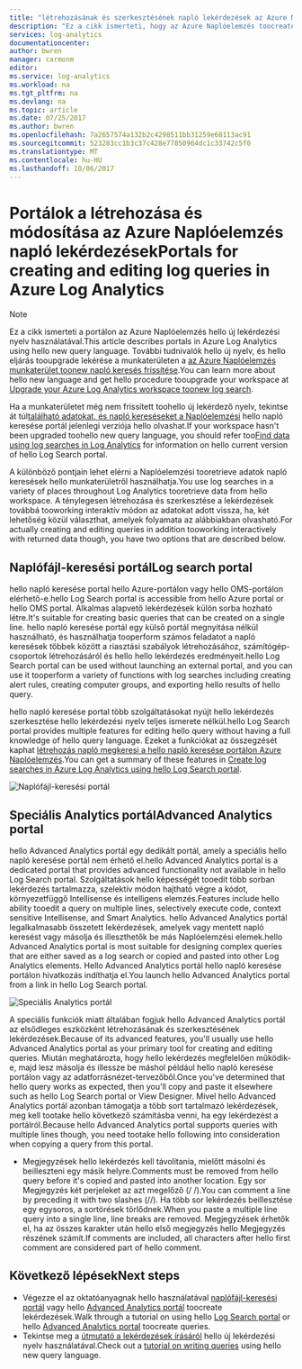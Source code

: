 ```yaml
---
title: "létrehozásának és szerkesztésének napló lekérdezések az Azure Naplóelemzés aaaPortals |} Microsoft Docs"
description: "Ez a cikk ismerteti, hogy az Azure Naplóelemzés toocreate használ, és szerkesztésére napló hello portálok."
services: log-analytics
documentationcenter: 
author: bwren
manager: carmonm
editor: 
ms.service: log-analytics
ms.workload: na
ms.tgt_pltfrm: na
ms.devlang: na
ms.topic: article
ms.date: 07/25/2017
ms.author: bwren
ms.openlocfilehash: 7a2657574a132b2c4298511bb31259e68113ac91
ms.sourcegitcommit: 523283cc1b3c37c428e77850964dc1c33742c5f0
ms.translationtype: MT
ms.contentlocale: hu-HU
ms.lasthandoff: 10/06/2017
---
```

# <a name="portals-for-creating-and-editing-log-queries-in-azure-log-analytics"></a><span data-ttu-id="85596-103">Portálok a létrehozása és módosítása az Azure Naplóelemzés napló lekérdezések</span><span class="sxs-lookup"><span data-stu-id="85596-103">Portals for creating and editing log queries in Azure Log Analytics</span></span>

> [!NOTE]
> <span data-ttu-id="85596-104">Ez a cikk ismerteti a portálon az Azure Naplóelemzés hello új lekérdezési nyelv használatával.</span><span class="sxs-lookup"><span data-stu-id="85596-104">This article describes portals in Azure Log Analytics using hello new query language.</span></span>  <span data-ttu-id="85596-105">További tudnivalók hello új nyelv, és hello eljárás tooupgrade lekérése a munkaterületen a [az Azure Naplóelemzés munkaterület toonew napló keresés frissítése](log-analytics-log-search-upgrade.md).</span><span class="sxs-lookup"><span data-stu-id="85596-105">You can learn more about hello new language and get hello procedure tooupgrade your workspace at [Upgrade your Azure Log Analytics workspace toonew log search](log-analytics-log-search-upgrade.md).</span></span>  
>
> <span data-ttu-id="85596-106">Ha a munkaterületet még nem frissített toohello új lekérdező nyelv, tekintse át túl[található adatokat, és napló kereséseket a Naplóelemzési](log-analytics-log-searches.md) hello napló keresése portál jelenlegi verziója hello olvashat.</span><span class="sxs-lookup"><span data-stu-id="85596-106">If your workspace hasn't been upgraded toohello new query language, you should refer too[Find data using log searches in Log Analytics](log-analytics-log-searches.md) for information on hello current version of hello Log Search portal.</span></span>

<span data-ttu-id="85596-107">A különböző pontjain lehet elérni a Naplóelemzési tooretrieve adatok napló keresések hello munkaterületről használhatja.</span><span class="sxs-lookup"><span data-stu-id="85596-107">You use log searches in a variety of places throughout Log Analytics tooretrieve data from hello workspace.</span></span>  <span data-ttu-id="85596-108">A ténylegesen létrehozása és szerkesztése a lekérdezések továbbá tooworking interaktív módon az adatokat adott vissza, ha, két lehetőség közül választhat, amelyek folyamata az alábbiakban olvasható.</span><span class="sxs-lookup"><span data-stu-id="85596-108">For actually creating and editing queries in addition tooworking interactively with returned data though, you have two options that are described below.</span></span>  

## <a name="log-search-portal"></a><span data-ttu-id="85596-109">Naplófájl-keresési portál</span><span class="sxs-lookup"><span data-stu-id="85596-109">Log search portal</span></span>
<span data-ttu-id="85596-110">hello napló keresése portal hello Azure-portálon vagy hello OMS-portálon elérhető-e.</span><span class="sxs-lookup"><span data-stu-id="85596-110">hello Log Search portal is accessible from hello Azure portal or hello OMS portal.</span></span>  <span data-ttu-id="85596-111">Alkalmas alapvető lekérdezések külön sorba hozható létre.</span><span class="sxs-lookup"><span data-stu-id="85596-111">It's suitable for creating basic queries that can be created on a single line.</span></span>  <span data-ttu-id="85596-112">hello napló keresése portál egy külső portál megnyitása nélkül használható, és használhatja tooperform számos feladatot a napló keresések többek között a riasztási szabályok létrehozásához, számítógép-csoportok létrehozásáról és hello hello lekérdezés eredményeit.</span><span class="sxs-lookup"><span data-stu-id="85596-112">hello Log Search portal can be used without launching an external portal, and you can use it tooperform a variety of functions with log searches including creating alert rules, creating computer groups, and exporting hello results of hello query.</span></span>  

<span data-ttu-id="85596-113">hello napló keresése portal több szolgáltatásokat nyújt hello lekérdezés szerkesztése hello lekérdezési nyelv teljes ismerete nélkül.</span><span class="sxs-lookup"><span data-stu-id="85596-113">hello Log Search portal provides multiple features for editing hello query without having a full knowledge of hello query language.</span></span>  <span data-ttu-id="85596-114">Ezeket a funkciókat az összegzését kaphat [létrehozás napló megkeresi a hello napló keresése portálon Azure Naplóelemzés](log-analytics-log-search-log-search-portal.md).</span><span class="sxs-lookup"><span data-stu-id="85596-114">You can get a summary of these features in [Create log searches in Azure Log Analytics using hello Log Search portal](log-analytics-log-search-log-search-portal.md).</span></span>


![Naplófájl-keresési portál](media/log-analytics-log-search-portals/log-search-portal.png)

## <a name="advanced-analytics-portal"></a><span data-ttu-id="85596-116">Speciális Analytics portál</span><span class="sxs-lookup"><span data-stu-id="85596-116">Advanced Analytics portal</span></span>
<span data-ttu-id="85596-117">hello Advanced Analytics portál egy dedikált portál, amely a speciális hello napló keresése portál nem érhető el.</span><span class="sxs-lookup"><span data-stu-id="85596-117">hello Advanced Analytics portal is a dedicated portal that provides advanced functionality not available in hello Log Search portal.</span></span>  <span data-ttu-id="85596-118">Szolgáltatások hello képességét tooedit több sorban lekérdezés tartalmazza, szelektív módon hajtható végre a kódot, környezetfüggő Intellisense és intelligens elemzés.</span><span class="sxs-lookup"><span data-stu-id="85596-118">Features include hello ability tooedit a query on multiple lines, selectively execute code, context sensitive Intellisense, and Smart Analytics.</span></span>  <span data-ttu-id="85596-119">hello Advanced Analytics portál legalkalmasabb összetett lekérdezések, amelyek vagy mentett napló keresést vagy másolja és illeszthetők be más Naplóelemzési elemek.</span><span class="sxs-lookup"><span data-stu-id="85596-119">hello Advanced Analytics portal is most suitable for designing complex queries that are either saved as a log search or copied and pasted into other Log Analytics elements.</span></span>  <span data-ttu-id="85596-120">Hello Advanced Analytics portál hello napló keresése portálon hivatkozás indíthatja el.</span><span class="sxs-lookup"><span data-stu-id="85596-120">You launch hello Advanced Analytics portal from a link in hello Log Search portal.</span></span>

![Speciális Analytics portál](media/log-analytics-log-search-portals/advanced-analytics-portal.png)


<span data-ttu-id="85596-122">A speciális funkciók miatt általában fogjuk hello Advanced Analytics portál az elsődleges eszközként létrehozásának és szerkesztésének lekérdezések.</span><span class="sxs-lookup"><span data-stu-id="85596-122">Because of its advanced features, you'll usually use hello Advanced Analytics portal as your primary tool for creating and editing queries.</span></span>  <span data-ttu-id="85596-123">Miután meghatározta, hogy hello lekérdezés megfelelően működik-e, majd lesz másolja és illessze be máshol például hello napló keresése portálon vagy az adatforrásnézet-tervezőből.</span><span class="sxs-lookup"><span data-stu-id="85596-123">Once you've determined that hello query works as expected, then you'll copy and paste it elsewhere such as hello Log Search portal or View Designer.</span></span>  <span data-ttu-id="85596-124">Mivel hello Advanced Analytics portál azonban támogatja a több sort tartalmazó lekérdezések, meg kell tootake hello következő számításba venni, ha egy lekérdezést a portálról.</span><span class="sxs-lookup"><span data-stu-id="85596-124">Because hello Advanced Analytics portal supports queries with multiple lines though, you need tootake hello following into consideration when copying a query from this portal.</span></span>

- <span data-ttu-id="85596-125">Megjegyzések hello lekérdezés kell távolítania, mielőtt másolni és beilleszteni egy másik helyre.</span><span class="sxs-lookup"><span data-stu-id="85596-125">Comments must be removed from hello query before it's copied and pasted into another location.</span></span>  <span data-ttu-id="85596-126">Egy sor Megjegyzés két perjeleket az azt megelőző (/ /).</span><span class="sxs-lookup"><span data-stu-id="85596-126">You can comment a line by preceding it with two slashes (//).</span></span>  <span data-ttu-id="85596-127">Ha több sor lekérdezés beillesztése egy egysoros, a sortörések törlődnek.</span><span class="sxs-lookup"><span data-stu-id="85596-127">When you paste a multiple line query into a single line, line breaks are removed.</span></span>  <span data-ttu-id="85596-128">Megjegyzések érhetők el, ha az összes karakter után hello első megjegyzés hello Megjegyzés részének számít.</span><span class="sxs-lookup"><span data-stu-id="85596-128">If comments are included, all characters after hello first comment are considered part of hello comment.</span></span>


## <a name="next-steps"></a><span data-ttu-id="85596-129">Következő lépések</span><span class="sxs-lookup"><span data-stu-id="85596-129">Next steps</span></span>

- <span data-ttu-id="85596-130">Végezze el az oktatóanyagnak hello használatával [naplófájl-keresési portál](log-analytics-log-search-log-search-portal.md) vagy hello [Advanced Analytics portál](https://go.microsoft.com/fwlink/?linkid=856587) toocreate lekérdezések.</span><span class="sxs-lookup"><span data-stu-id="85596-130">Walk through a tutorial on using hello [Log Search portal](log-analytics-log-search-log-search-portal.md) or hello [Advanced Analytics portal](https://go.microsoft.com/fwlink/?linkid=856587) toocreate queries.</span></span>
- <span data-ttu-id="85596-131">Tekintse meg a [útmutató a lekérdezések írásáról](https://go.microsoft.com/fwlink/?linkid=856078) hello új lekérdezési nyelv használatával.</span><span class="sxs-lookup"><span data-stu-id="85596-131">Check out a [tutorial on writing queries](https://go.microsoft.com/fwlink/?linkid=856078) using hello new query language.</span></span>
